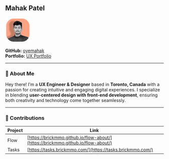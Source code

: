 ## Mahak Patel

![Mahak Patel](../images/oyemahak.png)

**GitHub:** [oyemahak](https://github.com/oyemahak)  
**Portfolio:** [UX Portfolio](https://mahakpatel.wixstudio.com/portfolio)  

---

### 💼 About Me
Hey there! I’m a **UX Engineer & Designer** based in **Toronto, Canada** with a passion for creating intuitive and engaging digital experiences. I specialize in blending **user-centered design with front-end development**, ensuring both creativity and technology come together seamlessly.

---

### 🎯 Contributions

| Project | Link |
| ------- | -------------------------------------------------------------------------------- |
| Flow    | [https://brickmmo.github.io/flow-about/](https://brickmmo.github.io/flow-about/) |
| Tasks   | [https://tasks.brickmmo.com/](https://tasks.brickmmo.com/)                       |
